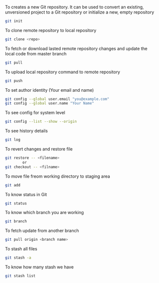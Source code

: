 To creates a new Git repository. It can be used to convert an existing, unversioned project to a Git repository or initialize a new, empty repository
```sh 
git init
```

To clone remote repository to local repository
```sh
git clone <repo>
```

To fetch or download lasted remote repository changes and update the local code from master branch
```sh
git pull
```

To upload local repository command to remote repository
```sh
git push 
```

To set author identity (Your email and name)
```sh
git config --global user.email "you@example.com"
git config --global user.name "Your Name"
```

To see config for system level
```sh
git config --list --show --origin
```

To see history details
```sh
git log
```

To revert changes and restore file
```sh
git restore -- <filename>
        or
git checkout -- <filname>
```

To move file freom working directory to staging area
```sh
git add
```

To know status in Git
```sh
git status
```

To know which branch you are working 
```sh
git branch
```

To fetch update from another branch
```sh
git pull origin <branch name>
```

To stash all files
```sh
git stash -a
```

To know how many stash we have 
```sh
git stash list
```


